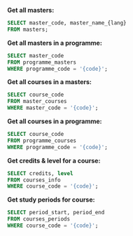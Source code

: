 __Get all masters:__

```SQL
SELECT master_code, master_name_{lang}
FROM masters;
```

__Get all masters in a programme:__

```SQL
SELECT master_code
FROM programme_masters
WHERE programme_code = '{code}';
```

__Get all courses in a masters:__

```SQL
SELECT course_code
FROM master_courses
WHERE master_code = '{code}';
```

__Get all courses in a programme:__

```SQL
SELECT course_code
FROM programme_courses
WHERE programme_code = '{code}';
```

__Get credits & level for a course:__

```SQL
SELECT credits, level
FROM courses_info
WHERE course_code = '{code}';
```

__Get study periods for course:__

```SQL
SELECT period_start, period_end
FROM courses_periods
WHERE course_code = '{code}';
```
